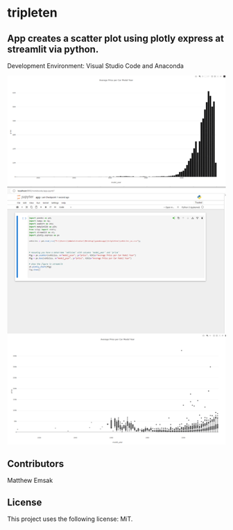 # tripleten
## App creates a scatter plot using plotly express at streamlit via python.

Development Environment: Visual Studio Code and Anaconda


![]()<img width="723" alt="image" src="https://github.com/matthew813709/Gitimages/blob/1996ee9583c7c5bca07d6e0ea087b16168c42a71/Screenshot%202024-05-14%20133622.png">
![]()<img width="723" alt="image" src="https://github.com/matthew813709/Gitimages/blob/c38303e91eee2be6abbb59b12589892632353a3d/Screenshot%202024-05-14%20183503.png">
![]()<img width="723" alt="image" src="https://github.com/matthew813709/Gitimages/blob/a68f8bb9e9f362fecb89f2ab04c04d552b45fd49/Screenshot%202024-05-14%20182822.png">

## <strong> Contributors </strong> ##
Matthew Emsak

## <strong> License </strong> ##
This project uses the following license: MiT.
